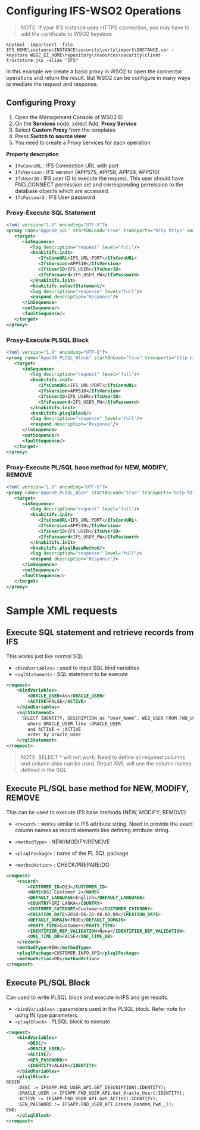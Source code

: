 # Configuring IFS-WSO2 Operations
>NOTE: If your IFS instance uses HTTPS connection, you may have to add the certificate to WSO2 keystore
```
keytool -importcert -file IFS_HOME\instance\INSTANCE\security\certs\import\INSTANCE.cer -keystore WSO2_EI_HOME\repository\resources\security\client-truststore.jks -alias "IFS"
```

In this example we create a basic proxy in WSO2 to open the connector operations and return the result. But WSO2 can be configure in many ways to mediate the request and response.

## Configuring Proxy

1. Open the Management Console of WSO2 EI
2. On the **Services** node, select Add, **Proxy Service**
3. Select **Custom Proxy** from the templates
4. Press **Switch to source view**
5. You need to create a Proxy services for each operation

**Property description**
- `IfsConnURL` : IFS Connection URL with port
- `IfsVersion` : IFS version (APPS75, APPS8, APPS9, APPS10)
- `IfsUserID` : IFS user ID to execute the request. This user should have FND_CONNECT permission set and corresponding permission to the database objects which are accessed.
- `IfsPassword` : IFS User password 


### Proxy-Execute SQL Statement

```xml
<?xml version="1.0" encoding="UTF-8"?>
<proxy name="Apps10_SQL" startOnLoad="true" transports="http https" xmlns="http://ws.apache.org/ns/synapse">
   <target>
      <inSequence>
         <log description="request" level="full"/>
         <knakitifs.init>
            <IfsConnURL>IFS_URL:PORT</IfsConnURL>
            <IfsVersion>APPS10</IfsVersion>
            <IfsUserID>IFS_USER</IfsUserID>
            <IfsPassword>IFS_USER_PW</IfsPassword>
         </knakitifs.init>
         <knakitifs.selectStatement/>
         <log description="response" level="full"/>
         <respond description="Response"/>
      </inSequence>
      <outSequence/>
      <faultSequence/>
   </target>
</proxy>

```



### Proxy-Execute PLSQL Block

```xml
<?xml version="1.0" encoding="UTF-8"?>
<proxy name="Apps10_PLSQL_Block" startOnLoad="true" transports="http https" xmlns="http://ws.apache.org/ns/synapse">
   <target>
      <inSequence>
         <log description="request" level="full"/>
         <knakitifs.init>
            <IfsConnURL>IFS_URL:PORT</IfsConnURL>
            <IfsVersion>APPS10</IfsVersion>
            <IfsUserID>IFS_USER</IfsUserID>
            <IfsPassword>IFS_USER_PW</IfsPassword>
         </knakitifs.init>
         <knakitifs.plsqlBlock/>
         <log description="response" level="full"/>
         <respond description="Response"/>
      </inSequence>
      <outSequence/>
      <faultSequence/>
   </target>
</proxy>

```

### Proxy-Execute PL/SQL base method for NEW, MODIFY, REMOVE

```xml
<?xml version="1.0" encoding="UTF-8"?>
<proxy name="Apps10_PLSQL_Base" startOnLoad="true" transports="http https" xmlns="http://ws.apache.org/ns/synapse">
   <target>
      <inSequence>
         <log description="request" level="full"/>
         <knakitifs.init>
            <IfsConnURL>IFS_URL:PORT</IfsConnURL>
            <IfsVersion>APPS10</IfsVersion>
            <IfsUserID>IFS_USER</IfsUserID>
            <IfsPassword>IFS_USER_PW</IfsPassword>
         </knakitifs.init>
         <knakitifs.plsqlBaseMethod/>
         <log description="response" level="full"/>
         <respond description="Response"/>
      </inSequence>
      <outSequence/>
      <faultSequence/>
   </target>
</proxy>
```

# Sample XML requests

## Execute SQL statement and retrieve records from IFS

This works just like normal SQL
- `<bindVariables>` : used to input SQL bind variables
- `<sqlStatement>` : SQL statement to be execute

```xml
<request>
	<bindVariables>
		<ORACLE_USER>A%</ORACLE_USER>
		<ACTIVE>FALSE</ACTIVE>
	</bindVariables>
	<sqlStatement>
      SELECT IDENTITY, DESCRIPTION as “User_Name”, WEB_USER FROM FND_USER
    	where ORACLE_USER like :ORACLE_USER
    	and ACTIVE = :ACTIVE
    	order by oracle_user
	</sqlStatement>
</request>

```

>NOTE: SELECT * will not work. Need to define all required columns and column alias can be used.
>Result XML will use the column names defined in the SQL


## Execute PL/SQL base method for NEW, MODIFY, REMOVE
This can be used to execute IFS base methods (NEW, MODIFY, REMOVE)

- `<record>` : works similar to IFS attribute string. Need to provide the exact column names as record elements like defining attribute string.

- `<methodType>` : NEW/MODIFY/REMOVE
- `<plsqlPackage>` : name of the PL SQL package
- `<methodAction>` : CHECK/PREPARE/DO

```xml
<request>
    <record>
        <CUSTOMER_ID>DSJ</CUSTOMER_ID>
        <NAME>DSJ Customer 2</NAME>
        <DEFAULT_LANGUAGE>English</DEFAULT_LANGUAGE>
        <COUNTRY>SRI LANKA</COUNTRY>
        <CUSTOMER_CATEGORY>Customer</CUSTOMER_CATEGORY>
        <CREATION_DATE>2018-06-26-00.00.00</CREATION_DATE>
        <DEFAULT_DOMAIN>TRUE</DEFAULT_DOMAIN>
        <PARTY_TYPE>Customer</PARTY_TYPE>
        <IDENTIFIER_REF_VALIDATION>None</IDENTIFIER_REF_VALIDATION>
        <ONE_TIME_DB>FALSE</ONE_TIME_DB>
    </record>
    <methodType>NEW</methodType>
    <plsqlPackage>CUSTOMER_INFO_API</plsqlPackage>
    <methodAction>DO</methodAction>
</request>

```

## Execute PL/SQL Block

Can used to write PLSQL block and execute in IFS and get results.

- `<bindVariables>` : parameters used in the PLSQL block. Refer note for using IN type parameters.
- `<plsqlBlock>` : PLSQL block to execute

```xml
<request>
	<bindVariables>
		<DESC/>
		<ORACLE_USER/>
		<ACTIVE/>
		<GEN_PASSWORD/>
		<IDENTITY>ALAIN</IDENTITY>
	</bindVariables>
	<plsqlBlock>
BEGIN 
	:DESC := IFSAPP.FND_USER_API.GET_DESCRIPTION(:IDENTITY);
	:ORACLE_USER := IFSAPP.FND_USER_API.Get_Oracle_User(:IDENTITY);
	:ACTIVE := IFSAPP.FND_USER_API.Get_ACTIVE(:IDENTITY);
	:GEN_PASSWORD := IFSAPP.FND_USER_API.Create_Random_Pwd__();	
END;
	</plsqlBlock>
</request>
```


